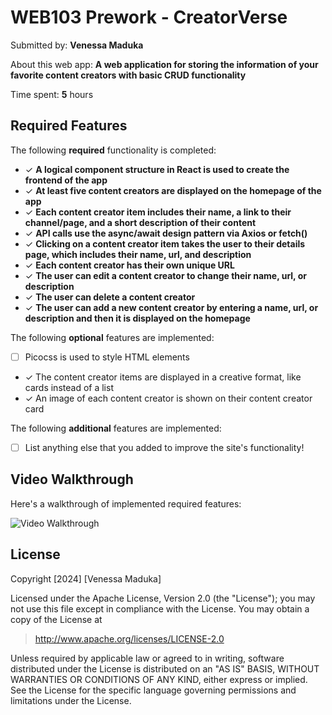 # WEB103 Prework - CreatorVerse

Submitted by: **Venessa Maduka**

About this web app: **A web application for storing the information of your favorite content creators with basic CRUD functionality**

Time spent: **5** hours

## Required Features

The following **required** functionality is completed:

- ✓ **A logical component structure in React is used to create the frontend of the app**
- ✓ **At least five content creators are displayed on the homepage of the app**
- ✓ **Each content creator item includes their name, a link to their channel/page, and a short description of their content**
- ✓ **API calls use the async/await design pattern via Axios or fetch()**
- ✓ **Clicking on a content creator item takes the user to their details page, which includes their name, url, and description**
- ✓ **Each content creator has their own unique URL**
- ✓ **The user can edit a content creator to change their name, url, or description**
- ✓ **The user can delete a content creator**
- ✓ **The user can add a new content creator by entering a name, url, or description and then it is displayed on the homepage**

The following **optional** features are implemented:

- [ ] Picocss is used to style HTML elements
- ✓ The content creator items are displayed in a creative format, like cards instead of a list
- ✓ An image of each content creator is shown on their content creator card

The following **additional** features are implemented:

* [ ] List anything else that you added to improve the site's functionality!

## Video Walkthrough

Here's a walkthrough of implemented required features:

<img src='[http://i.imgur.com/link/to/your/gif/file.gif](https://imgur.com/a/caLyzu1)' title='Video Walkthrough' width='' alt='Video Walkthrough' />

## License

Copyright [2024] [Venessa Maduka]

Licensed under the Apache License, Version 2.0 (the "License"); you may not use this file except in compliance with the License. You may obtain a copy of the License at

> http://www.apache.org/licenses/LICENSE-2.0

Unless required by applicable law or agreed to in writing, software distributed under the License is distributed on an "AS IS" BASIS, WITHOUT WARRANTIES OR CONDITIONS OF ANY KIND, either express or implied. See the License for the specific language governing permissions and limitations under the License.
